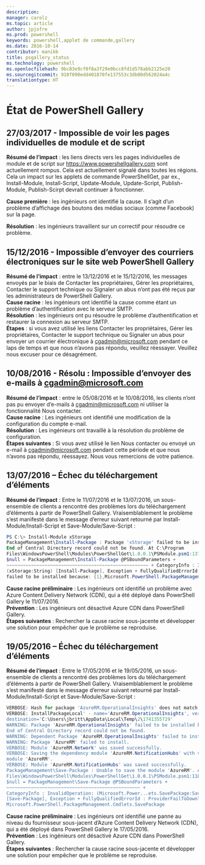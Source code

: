 ```yaml
---
description: 
manager: carolz
ms.topic: article
author: jpjofre
ms.prod: powershell
keywords: powershell,applet de commande,gallery
ms.date: 2016-10-14
contributor: manikb
title: psgallery_status
ms.technology: powershell
ms.openlocfilehash: 9bc83e9cf0f8a3f29e9bcc8fd1d578abb2125e20
ms.sourcegitcommit: 910f090edd401870fe137553c3db00d562024a4c
translationtype: HT
---
```

<a name="powershell-gallery-status"></a>État de PowerShell Gallery
=========================

## <a name="03272017---unable-to-see-individual-module-and-script-pages"></a>27/03/2017 - Impossible de voir les pages individuelles de module et de script

__Résumé de l’impact__ : les liens directs vers les pages individuelles de module et de script sur https://www.powershellgallery.com sont actuellement rompus. Cela est actuellement signalé dans toutes les régions. Cela un impact sur les applets de commande PowerShellGet, par ex., Install-Module, Install-Script, Update-Module, Update-Script, Publish-Module, Publish-Scirpt devrait continuer à fonctionner.

__Cause première__ : les ingénieurs ont identifié la cause. Il s’agit d’un problème d’affichage des boutons des médias sociaux (comme Facebook) sur la page.  

__Résolution__ : les ingénieurs travaillent sur un correctif pour résoudre ce problème.  

## <a name="12152016---unable-to-send-emails-via-powershellgallery-website"></a>15/12/2016 - Impossible d’envoyer des courriers électroniques sur le site web PowerShell Gallery

__Résumé de l’impact__ : entre le 13/12/2016 et le 15/12/2016, les messages envoyés par le biais de Contacter les propriétaires, Gérer les propriétaires, Contacter le support technique ou Signaler un abus n’ont pas été reçus par les administrateurs de PowerShell Gallery.  
__Cause racine__ : les ingénieurs ont identifié la cause comme étant un problème d’authentification avec le serveur SMTP.  
__Résolution__ : les ingénieurs ont pu résoudre le problème d’authentification et restaurer la connexion au serveur SMTP.  
__Étapes__ : si vous avez utilisé les liens Contacter les propriétaires, Gérer les propriétaires, Contacter le support technique ou Signaler un abus pour envoyer un courrier électronique à cgadmin@microsoft.com pendant ce laps de temps et que nous n’avons pas répondu, veuillez réessayer. Veuillez nous excuser pour ce désagrément.  



## <a name="8102016---resolved-unable-to-send-emails-to-cgadminmicrosoftcom"></a>10/08/2016 - Résolu : Impossible d’envoyer des e-mails à cgadmin@microsoft.com

__Résumé de l’impact__ : entre le 05/08/2016 et le 10/08/2016, les clients n’ont pas pu envoyer d’e-mails à cgadmin@microsoft.com ni utiliser la fonctionnalité Nous contacter.  
__Cause racine__ : Les ingénieurs ont identifié une modification de la configuration du compte e-mail.  
__Résolution__ : Les ingénieurs ont travaillé à la résolution du problème de configuration.  
__Étapes suivantes__ : Si vous avez utilisé le lien Nous contacter ou envoyé un e-mail à cgadmin@microsoft.com pendant cette période et que nous n’avons pas répondu, réessayez. Nous vous remercions de votre patience.



## <a name="7132016---download-items-failed"></a>13/07/2016 – Échec du téléchargement d’éléments

__Résumé de l’impact__ : Entre le 11/07/2016 et le 13/07/2016, un sous-ensemble de clients a rencontré des problèmes lors du téléchargement d’éléments à partir de PowerShell Gallery. Vraisemblablement le problème s’est manifesté dans le message d’erreur suivant retourné par Install-Module/Install-Script et Save-Module/Save-Script :

```PowerShell
PS C:\> Install-Module xStorage 
PackageManagement\Install-Package : Package 'xStorage' failed to be installed because: 
End of Central Directory record could not be found. At C:\Program 
Files\WindowsPowerShell\Modules\PowerShellGet\1.0.0.1\PSModule.psm1:1375 char:21 + ... 
$null = PackageManagement\Install-Package @PSBoundParameters + 
~~~~~~~~~~~~~~~~~~~~~~~~~~~~~~~~~~~~~~~~~~~~~~~~~~~~ + CategoryInfo : InvalidResult: 
(xStorage:String) [Install-Package], Exception + FullyQualifiedErrorId : Package '{0}' 
failed to be installed because: {1},Microsoft.PowerShell.PackageManagement.Cmdlets.InstallPackage 
```

__Cause racine préliminaire__ : Les ingénieurs ont identifié un problème avec Azure Content Delivery Network (CDN), qui a été déployé dans PowerShell Gallery le 11/07/2016.  
__Prévention__ : Les ingénieurs ont désactivé Azure CDN dans PowerShell Gallery.  
__Étapes suivantes__ : Rechercher la cause racine sous-jacente et développer une solution pour empêcher que le problème se reproduise.


## <a name="5192016---download-items-failed"></a>19/05/2016 – Échec du téléchargement d’éléments
__Résumé de l’impact__ : Entre le 17/05/2016 et le 19/05/2016, un sous-ensemble de clients a rencontré des problèmes lors du téléchargement d’éléments à partir de PowerShell Gallery. Vraisemblablement le problème s’est manifesté dans le message d’erreur suivant retourné par Install-Module/Install-Script et Save-Module/Save-Script :

```PowerShell
VERBOSE: Hash for package 'AzureRM.OperationalInsights' does not match hash provided from the server.
VERBOSE: InstallPackageLocal' - name='AzureRM.OperationalInsights', version='1.0.8',
destination='C:\Users\jbritt\AppData\Local\Temp\2\1741355729'
WARNING: Package 'AzureRM.OperationalInsights' failed to be installed because: 
End of Central Directory record could not be found. 
WARNING: Dependent Package 'AzureRM.OperationalInsights' failed to install. 
WARNING: Package 'AzureRM' failed to install. 
VERBOSE: Module 'AzureRM.Network' was saved successfully. 
VERBOSE: Saving the dependency module 'AzureRM.NotificationHubs' with version '1.0.8' for the 
module 'AzureRM'. 
VERBOSE: Module 'AzureRM.NotificationHubs' was saved successfully. 
PackageManagement\Save-Package : Unable to save the module 'AzureRM'. At C:\Program 
Files\WindowsPowerShell\Modules\PowerShellGet\1.0.0.1\PSModule.psm1:1187 char:21 + 
$null = PackageManagement\Save-Package @PSBoundParameters + 
~~~~~~~~~~~~~~~~~~~~~~~~~~~~~~~~~~~~~~~~~~~~~~~~~ + 
CategoryInfo : InvalidOperation: (Microsoft.Power...ets.SavePackage:SavePackage) 
[Save-Package], Exception + FullyQualifiedErrorId : ProviderFailToDownloadFile,
Microsoft.PowerShell.PackageManagement.Cmdlets.SavePackage 
```

__Cause racine préliminaire__ : Les ingénieurs ont identifié une panne au niveau du fournisseur sous-jacent d’Azure Content Delivery Network (CDN), qui a été déployé dans PowerShell Gallery le 17/05/2016.  
__Prévention__ : Les ingénieurs ont désactivé Azure CDN dans PowerShell Gallery.  
__Étapes suivantes__ : Rechercher la cause racine sous-jacente et développer une solution pour empêcher que le problème se reproduise.

